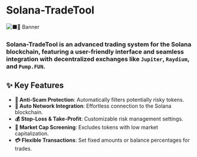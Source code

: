 ﻿
# Solana-TradeTool

![⬛🤖 Banner](https://i.ibb.co/jZ35DZKx/image-3.jpg)

### Solana-TradeTool is an advanced trading system for the Solana blockchain, featuring a user-friendly interface and seamless integration with decentralized exchanges like `Jupiter`, `Raydium`, and `Pump.FUN`.

## ✨ Key Features

- **🚫 Anti-Scam Protection**: Automatically filters potentially risky tokens.
- **🔗 Auto Network Integration**: Effortless connection to the Solana blockchain.
- **💰 Stop-Loss & Take-Profit**: Customizable risk management settings.
- **💸 Market Cap Screening**: Excludes tokens with low market capitalization.
- **💳 Flexible Transactions**: Set fixed amounts or balance percentages for trades.



